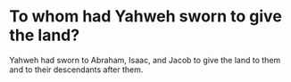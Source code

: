 # To whom had Yahweh sworn to give the land?

Yahweh had sworn to Abraham, Isaac, and Jacob to give the land to them and to their descendants after them.
